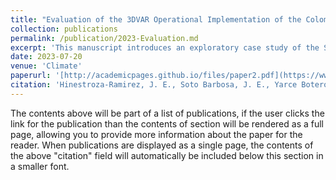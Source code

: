 ```yaml
---
title: "Evaluation of the 3DVAR Operational Implementation of the Colombian Air Force for Aircraft Operations: A Case Study"
collection: publications
permalink: /publication/2023-Evaluation.md
excerpt: 'This manuscript introduces an exploratory case study of the SIMFAC’s (Sistema de Información Meteorológica de la Fuerza Aérea Colombiana) operational implementation of the Weather Research and Forecasting (WRF) model with a 3DVAR (three-dimensional variational) data assimilation scheme that provides meteorological information for military, public, and private aviation. In particular, it investigates whether the assimilation scheme in SIMFAC’s implementation improves the prediction of the variables of interest compared to the implementation without data assimilation (CTRL). Consequently, this study compares SIMFAC’S 3DVAR-WRF operational implementation in Colombia with a CTRL with the same parameterization (without 3DVAR assimilation) against the ground and satellite observations in two operational forecast windows. The simulations are as long as an operational run, and the evaluation is performed using the root mean square error, the mean fractional bias, the percent bias, the correlation factor, and metrics based on contingency tables. It also evaluates the model’s results according to the regions of Colombia, accounting for the country’s topographical differences. The findings reveal that, in general, the operational forecast (3DVAR) is similar to the CTRL without data assimilation, indicating the need for further improvement of the 3DVAR-WRF implementation.'
date: 2023-07-20
venue: 'Climate'
paperurl: '[http://academicpages.github.io/files/paper2.pdf](https://www.mdpi.com/2225-1154/11/7/153)'
citation: 'Hinestroza-Ramirez, J. E., Soto Barbosa, J. E., Yarce Botero, A., Suárez Higuita, D. A., Lopez-Restrepo, S., Cruz Ruiz, L. M., ... & Quintero, O. L. (2023). Evaluation of the 3DVAR Operational Implementation of the Colombian Air Force for Aircraft Operations: A Case Study. Climate, 11(7), 153.'
---
```


The contents above will be part of a list of publications, if the user clicks the link for the publication than the contents of section will be rendered as a full page, allowing you to provide more information about the paper for the reader. When publications are displayed as a single page, the contents of the above "citation" field will automatically be included below this section in a smaller font.
